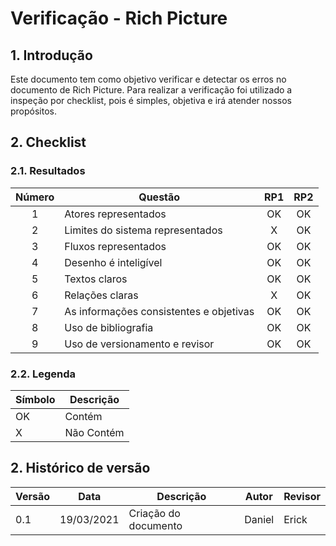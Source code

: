 # Verificação - Rich Picture

## 1. Introdução
Este documento tem como objetivo verificar e detectar os erros no documento de Rich Picture. Para realizar a verificação foi utilizado a inspeção por checklist, pois é simples, objetiva e irá atender nossos propósitos.

## 2. Checklist

### 2.1. Resultados
|Número|Questão|RP1|RP2|
|:-:|--|:-:|:-:|
|1|Atores representados|OK|OK|
|2|Limites do sistema representados|X|OK|
|3|Fluxos representados|OK|OK|
|4|Desenho é inteligível|OK|OK|
|5|Textos claros|OK|OK|
|6|Relações claras|X|OK|
|7|As informações consistentes e objetivas|OK|OK|
|8|Uso de bibliografia|OK|OK|
|9|Uso de versionamento e revisor|OK|OK|

### 2.2. Legenda
|Símbolo|Descrição|
|--|--|
|OK|Contém|
|X|Não Contém|

## 2. Histórico de versão

| Versão | Data       | Descrição                                           | Autor          | Revisor        |
| ------ | ---------- | --------------------------------------------------- | -------------- | -------------- |
| 0.1    | 19/03/2021 | Criação do documento                                | Daniel         | Erick          |
